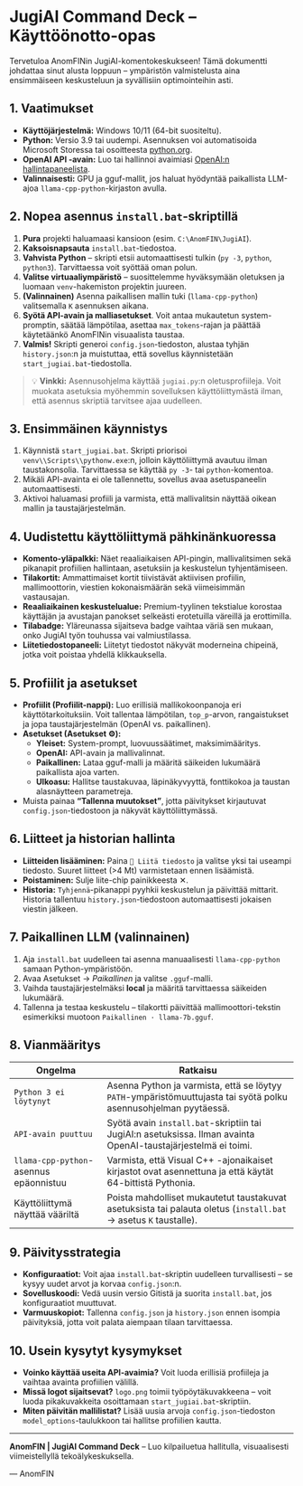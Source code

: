 # JugiAI Command Deck – Käyttöönotto-opas

Tervetuloa AnomFINin JugiAI-komentokeskukseen! Tämä dokumentti johdattaa sinut alusta loppuun – ympäristön valmistelusta aina ensimmäiseen keskusteluun ja syvällisiin optimointeihin asti.

## 1. Vaatimukset
- **Käyttöjärjestelmä:** Windows 10/11 (64-bit suositeltu).
- **Python:** Versio 3.9 tai uudempi. Asennuksen voi automatisoida Microsoft Storessa tai osoitteesta [python.org](https://www.python.org/downloads/windows/).
- **OpenAI API -avain:** Luo tai hallinnoi avaimiasi [OpenAI:n hallintapaneelista](https://platform.openai.com/account/api-keys).
- **Valinnaisesti:** GPU ja gguf-mallit, jos haluat hyödyntää paikallista LLM-ajoa `llama-cpp-python`-kirjaston avulla.

## 2. Nopea asennus `install.bat`-skriptillä
1. **Pura** projekti haluamaasi kansioon (esim. `C:\AnomFIN\JugiAI`).
2. **Kaksoisnapsauta** `install.bat`-tiedostoa.
3. **Vahvista Python** – skripti etsii automaattisesti tulkin (`py -3`, `python`, `python3`). Tarvittaessa voit syöttää oman polun.
4. **Valitse virtuaaliympäristö** – suosittelemme hyväksymään oletuksen ja luomaan `venv`-hakemiston projektin juureen.
5. **(Valinnainen)** Asenna paikallisen mallin tuki (`llama-cpp-python`) valitsemalla `K` asennuksen aikana.
6. **Syötä API-avain ja malliasetukset**. Voit antaa mukautetun system-promptin, säätää lämpötilaa, asettaa `max_tokens`-rajan ja päättää käytetäänkö AnomFINin visuaalista taustaa.
7. **Valmis!** Skripti generoi `config.json`-tiedoston, alustaa tyhjän `history.json`:n ja muistuttaa, että sovellus käynnistetään `start_jugiai.bat`-tiedostolla.

> 💡 **Vinkki:** Asennusohjelma käyttää `jugiai.py`:n oletusprofiileja. Voit muokata asetuksia myöhemmin sovelluksen käyttöliittymästä ilman, että asennus skriptiä tarvitsee ajaa uudelleen.

## 3. Ensimmäinen käynnistys
1. Käynnistä `start_jugiai.bat`. Skripti priorisoi `venv\\Scripts\\pythonw.exe`:n, jolloin käyttöliittymä avautuu ilman taustakonsolia. Tarvittaessa se käyttää `py -3`- tai `python`-komentoa.
2. Mikäli API-avainta ei ole tallennettu, sovellus avaa asetuspaneelin automaattisesti.
3. Aktivoi haluamasi profiili ja varmista, että mallivalitsin näyttää oikean mallin ja taustajärjestelmän.

## 4. Uudistettu käyttöliittymä pähkinänkuoressa
- **Komento-yläpalkki:** Näet reaaliaikaisen API-pingin, mallivalitsimen sekä pikanapit profiilien hallintaan, asetuksiin ja keskustelun tyhjentämiseen.
- **Tilakortit:** Ammattimaiset kortit tiivistävät aktiivisen profiilin, mallimoottorin, viestien kokonaismäärän sekä viimeisimmän vastausajan.
- **Reaaliaikainen keskustelualue:** Premium-tyylinen tekstialue korostaa käyttäjän ja avustajan panokset selkeästi erotetuilla väreillä ja erottimilla.
- **Tilabadge:** Yläreunassa sijaitseva badge vaihtaa väriä sen mukaan, onko JugiAI työn touhussa vai valmiustilassa.
- **Liitetiedostopaneeli:** Liitetyt tiedostot näkyvät moderneina chipeinä, jotka voit poistaa yhdellä klikkauksella.

## 5. Profiilit ja asetukset
- **Profiilit (Profiilit-nappi):** Luo erillisiä mallikokoonpanoja eri käyttötarkoituksiin. Voit tallentaa lämpötilan, `top_p`-arvon, rangaistukset ja jopa taustajärjestelmän (OpenAI vs. paikallinen).
- **Asetukset (Asetukset ⚙):**
  - **Yleiset:** System-prompt, luovuussäätimet, maksimimääritys.
  - **OpenAI:** API-avain ja mallivalinnat.
  - **Paikallinen:** Lataa gguf-malli ja määritä säikeiden lukumäärä paikallista ajoa varten.
  - **Ulkoasu:** Hallitse taustakuvaa, läpinäkyvyyttä, fonttikokoa ja taustan alasnäytteen parametreja.
- Muista painaa **“Tallenna muutokset”**, jotta päivitykset kirjautuvat `config.json`-tiedostoon ja näkyvät käyttöliittymässä.

## 6. Liitteet ja historian hallinta
- **Liitteiden lisääminen:** Paina `📎 Liitä tiedosto` ja valitse yksi tai useampi tiedosto. Suuret liitteet (>4 Mt) varmistetaan ennen lisäämistä.
- **Poistaminen:** Sulje liite-chip painikkeesta ✕.
- **Historia:** `Tyhjennä`-pikanappi pyyhkii keskustelun ja päivittää mittarit. Historia tallentuu `history.json`-tiedostoon automaattisesti jokaisen viestin jälkeen.

## 7. Paikallinen LLM (valinnainen)
1. Aja `install.bat` uudelleen tai asenna manuaalisesti `llama-cpp-python` samaan Python-ympäristöön.
2. Avaa Asetukset → *Paikallinen* ja valitse `.gguf`-malli.
3. Vaihda taustajärjestelmäksi **local** ja määritä tarvittaessa säikeiden lukumäärä.
4. Tallenna ja testaa keskustelu – tilakortti päivittää mallimoottori-tekstin esimerkiksi muotoon `Paikallinen · llama-7b.gguf`.

## 8. Vianmääritys
| Ongelma | Ratkaisu |
| --- | --- |
| `Python 3 ei löytynyt` | Asenna Python ja varmista, että se löytyy `PATH`-ympäristömuuttujasta tai syötä polku asennusohjelman pyytäessä. |
| `API-avain puuttuu` | Syötä avain `install.bat`-skriptiin tai JugiAI:n asetuksissa. Ilman avainta OpenAI-taustajärjestelmä ei toimi. |
| `llama-cpp-python`-asennus epäonnistuu | Varmista, että Visual C++ -ajonaikaiset kirjastot ovat asennettuna ja että käytät 64-bittistä Pythonia. |
| Käyttöliittymä näyttää vääriltä | Poista mahdolliset mukautetut taustakuvat asetuksista tai palauta oletus (`install.bat` → asetus `K` taustalle). |

## 9. Päivitysstrategia
- **Konfiguraatiot:** Voit ajaa `install.bat`-skriptin uudelleen turvallisesti – se kysyy uudet arvot ja korvaa `config.json`:n.
- **Sovelluskoodi:** Vedä uusin versio Gitistä ja suorita `install.bat`, jos konfiguraatiot muuttuvat.
- **Varmuuskopiot:** Tallenna `config.json` ja `history.json` ennen isompia päivityksiä, jotta voit palata aiempaan tilaan tarvittaessa.

## 10. Usein kysytyt kysymykset
- **Voinko käyttää useita API-avaimia?** Voit luoda erillisiä profiileja ja vaihtaa avainta profiilien välillä.
- **Missä logot sijaitsevat?** `logo.png` toimii työpöytäkuvakkeena – voit luoda pikakuvakkeita osoittamaan `start_jugiai.bat`-skriptiin.
- **Miten päivitän mallilistat?** Lisää uusia arvoja `config.json`-tiedoston `model_options`-taulukkoon tai hallitse profiilien kautta.

---

**AnomFIN | JugiAI Command Deck** – Luo kilpailuetua hallitulla, visuaalisesti viimeistellyllä tekoälykeskuksella.

— AnomFIN
